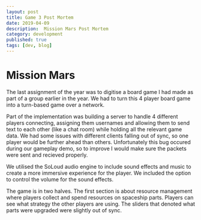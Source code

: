 ```yaml
---
layout: post
title: Game 3 Post Mortem
date: 2019-04-09
description:  Mission Mars Post Mortem
category: development
published: true
tags: [dev, blog]
---
```


# <b> Mission Mars </b>

The last assignment of the year was to digitise a board game I had made as part of a group earlier in the year.
We had to turn this 4 player board game into a turn-based game over a network.


Part of the implementation was building a server to handle 4 different players connecting, assigning them usernames and allowing them to send text to each other (like a chat room) while holding all the relevant game data. 
We had some issues with different clients falling out of sync, so one player would be further ahead than others. 
Unfortunately this bug occured during our gameplay demo, so to improve I would make sure the packets were sent and recieved properly.

We utilised the SoLoud audio engine to include sound effects and music to create a more immersive experience for the player.
We included the option to control the volume for the sound effects.

The game is in two halves. The first section is about resource management where players collect and spend resources on spaceship parts. Players can see what strategy the other players are using. The sliders that denoted what parts were upgraded were slightly out of sync.




